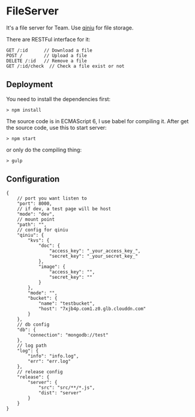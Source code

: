 # FileServer

It's a file server for Team. Use [qiniu](http://www.qiniu.com/) for file storage.

There are RESTFul interface for it:

```
GET /:id      // Download a file
POST /    	  // Upload a file
DELETE /:id   // Remove a file
GET /:id/check  // Check a file exist or not
```

## Deployment

You need to install the dependencies first:

```
> npm install
```

The source code is in ECMAScript 6, I use babel for compiling it. After get the source code, use this to start server:

```
> npm start
```

or only do the compiling thing:

```
> gulp
```

## Configuration

```
{
	// port you want listen to
    "port": 8000,
    // if dev, a test page will be host
    "mode": "dev",
    // mount point
    "path": "",
    // config for qiniu
    "qiniu": {
        "kvs": {
            "doc": {
                "access_key": "_your_access_key_",
                "secret_key": "_your_secret_key_"    
            },
            "image": {
                "access_key": "",
                "secret_key": ""
            }
        },
        "mode": "",
        "bucket": {
            "name": "testbucket",
            "host": "7xjb4p.com1.z0.glb.clouddn.com"
        }
    },
    // db config
    "db": {
        "connection": "mongodb://test"
    },
    // log path
    "log": {
        "info": "info.log",
        "err": "err.log"
    },
    // release config
    "release": {
        "server": {
            "src": "src/**/*.js",
            "dist": "server"
        }
    }
}
```
